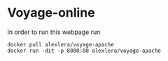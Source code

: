 <h1>Voyage-online</h1>

In order to run this webpage run
```bigquery
docker pull alexlera/voyage-apache
docker run -dit -p 8080:80 alexlera/voyage-apache
```
